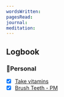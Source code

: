```yaml
---
wordsWritten: 
pagesRead: 
journal: 
meditation:
---
```



## Logbook

### 🏡Personal
- [x] [Take vitamins](things:///show?id=7osjPmV7KR6aH4Mwn2NCbP)
- [x] [Brush Teeth - PM](things:///show?id=DsMepDcxWKjR6R8XfmhP88)